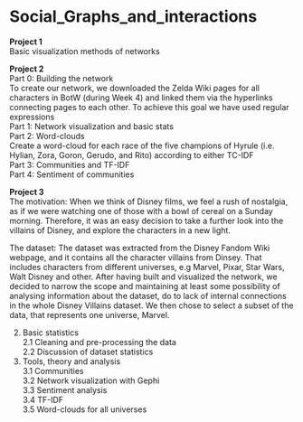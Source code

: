 # Social_Graphs_and_interactions


**Project 1** <br>
Basic visualization methods of networks

**Project 2** <br>
Part 0: Building the network <br>
To create our network, we downloaded the Zelda Wiki pages for all characters in BotW (during Week 4) and linked them via the hyperlinks connecting pages to each other. To achieve this goal we have used regular expressions <br>
Part 1: Network visualization and basic stats <br>
Part 2: Word-clouds <br>
Create a word-cloud for each race of the five champions of Hyrule (i.e. Hylian, Zora, Goron, Gerudo, and Rito) according to either TC-IDF <br>
Part 3: Communities and TF-IDF <br>
Part 4: Sentiment of communities <br>



**Project 3** <br>
The motivation: When we think of Disney films, we feel a rush of nostalgia, as if we were watching one of those with a bowl of cereal on a Sunday morning. Therefore, it was an easy decision to take a further look into the villains of Disney, and explore the characters in a new light. <br>

The dataset: The dataset was extracted from the Disney Fandom Wiki webpage, and it contains all the character villains from Dinsey. That includes characters from different universes, e.g Marvel, Pixar, Star Wars, Walt Disney and other. After having built and visualized the network, we decided to narrow the scope and maintaining at least some possibility of analysing information about the dataset, do to lack of internal connections in the whole Disney Villains dataset. We then chose to select a subset of the data, that represents one universe, Marvel. <br>


2. Basic statistics <br>
2.1 Cleaning and pre-processing the data <br>
2.2 Discussion of dataset statistics <br>
3. Tools, theory and analysis<br>
3.1 Communities<br>
3.2 Network visualization with Gephi<br>
3.3 Sentiment analysis<br>
3.4 TF-IDF<br>
3.5 Word-clouds for all universes<br>

